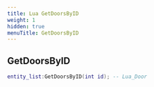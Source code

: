 ```yaml
---
title: Lua GetDoorsByID
weight: 1
hidden: true
menuTitle: GetDoorsByID
---
```

## GetDoorsByID
```lua
entity_list:GetDoorsByID(int id); -- Lua_Door
```